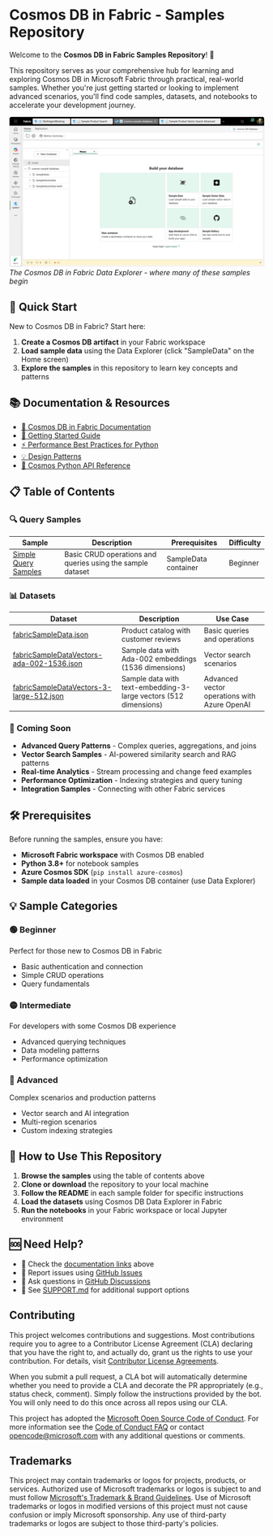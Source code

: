 # Cosmos DB in Fabric - Samples Repository

Welcome to the **Cosmos DB in Fabric Samples Repository**! 🌟

This repository serves as your comprehensive hub for learning and exploring Cosmos DB in Microsoft Fabric through practical, real-world samples. Whether you're just getting started or looking to implement advanced scenarios, you'll find code samples, datasets, and notebooks to accelerate your development journey.

![Cosmos DB in Fabric Data Explorer](./media/cosmos-fabric-data-explorer.png)
*The Cosmos DB in Fabric Data Explorer - where many of these samples begin*

## 🚀 Quick Start

New to Cosmos DB in Fabric? Start here:

1. **Create a Cosmos DB artifact** in your Fabric workspace
2. **Load sample data** using the Data Explorer (click "SampleData" on the Home screen)
3. **Explore the samples** in this repository to learn key concepts and patterns

## 📚 Documentation & Resources

- [📖 Cosmos DB in Fabric Documentation](https://docs.microsoft.com/fabric/database/cosmos-db/overview)
- [🎯 Getting Started Guide](https://docs.microsoft.com/fabric/database/cosmos-db/quickstart-portal)
- [⚡ Performance Best Practices for Python](https://docs.microsoft.com/azure/cosmos-db/nosql/best-practice-python)
- [💡 Design Patterns](https://docs.microsoft.com/azure/cosmos-db/modeling-data)
- [🔧 Cosmos Python API Reference](https://docs.microsoft.com/python/api/azure-cosmos/)

## 📋 Table of Contents

### 🔍 Query Samples

| Sample | Description | Prerequisites | Difficulty |
|--------|-------------|---------------|------------|
| [Simple Query Samples](./Simple%20Query%20Samples/) | Basic CRUD operations and queries using the sample dataset | SampleData container | Beginner |

### 📊 Datasets

| Dataset | Description | Use Case |
|---------|-------------|----------|
| [fabricSampleData.json](./datasets/fabricSampleData.json) | Product catalog with customer reviews | Basic queries and operations |
| [fabricSampleDataVectors-ada-002-1536.json](./datasets/fabricSampleDataVectors-ada-002-1536.json) | Sample data with Ada-002 embeddings (1536 dimensions) | Vector search scenarios |
| [fabricSampleDataVectors-3-large-512.json](./datasets/fabricSampleDataVectors-3-large-512.json) | Sample data with text-embedding-3-large vectors (512 dimensions) | Advanced vector operations with Azure OpenAI |

### 🎯 Coming Soon

- **Advanced Query Patterns** - Complex queries, aggregations, and joins
- **Vector Search Samples** - AI-powered similarity search and RAG patterns  
- **Real-time Analytics** - Stream processing and change feed examples
- **Performance Optimization** - Indexing strategies and query tuning
- **Integration Samples** - Connecting with other Fabric services

## 🛠️ Prerequisites

Before running the samples, ensure you have:

- **Microsoft Fabric workspace** with Cosmos DB enabled
- **Python 3.8+** for notebook samples
- **Azure Cosmos SDK** (`pip install azure-cosmos`)
- **Sample data loaded** in your Cosmos DB container (use Data Explorer)

## 💡 Sample Categories

### 🟢 Beginner

Perfect for those new to Cosmos DB in Fabric

- Basic authentication and connection
- Simple CRUD operations
- Query fundamentals

### 🟡 Intermediate

For developers with some Cosmos DB experience

- Advanced querying techniques
- Data modeling patterns
- Performance optimization

### 🔴 Advanced

Complex scenarios and production patterns

- Vector search and AI integration
- Multi-region scenarios
- Custom indexing strategies

## 🤝 How to Use This Repository

1. **Browse the samples** using the table of contents above
2. **Clone or download** the repository to your local machine
3. **Follow the README** in each sample folder for specific instructions
4. **Load the datasets** using Cosmos DB Data Explorer in Fabric
5. **Run the notebooks** in your Fabric workspace or local Jupyter environment

## 🆘 Need Help?

- 📖 Check the [documentation links](#-documentation--resources) above
- 🐛 Report issues using [GitHub Issues](../../issues)
- 💬 Ask questions in [GitHub Discussions](../../discussions)
- 📧 See [SUPPORT.md](./SUPPORT.md) for additional support options

## Contributing

This project welcomes contributions and suggestions.  Most contributions require you to agree to a
Contributor License Agreement (CLA) declaring that you have the right to, and actually do, grant us
the rights to use your contribution. For details, visit [Contributor License Agreements](https://cla.opensource.microsoft.com).

When you submit a pull request, a CLA bot will automatically determine whether you need to provide
a CLA and decorate the PR appropriately (e.g., status check, comment). Simply follow the instructions
provided by the bot. You will only need to do this once across all repos using our CLA.

This project has adopted the [Microsoft Open Source Code of Conduct](https://opensource.microsoft.com/codeofconduct/).
For more information see the [Code of Conduct FAQ](https://opensource.microsoft.com/codeofconduct/faq/) or
contact [opencode@microsoft.com](mailto:opencode@microsoft.com) with any additional questions or comments.

## Trademarks

This project may contain trademarks or logos for projects, products, or services. Authorized use of Microsoft
trademarks or logos is subject to and must follow
[Microsoft's Trademark & Brand Guidelines](https://www.microsoft.com/legal/intellectualproperty/trademarks/usage/general).
Use of Microsoft trademarks or logos in modified versions of this project must not cause confusion or imply Microsoft sponsorship.
Any use of third-party trademarks or logos are subject to those third-party's policies.
